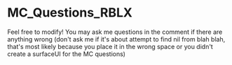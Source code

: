 # MC_Questions_RBLX
Feel free to modify! You may ask me questions in the comment if there are anything wrong (don't ask me if it's about attempt to find nil from blah blah, that's most likely because you place it in the wrong space or you didn't create a surfaceUI for the MC questions)
